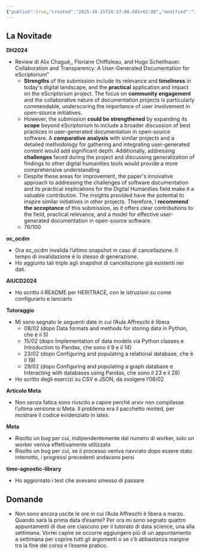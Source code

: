 ```yaml
---
{"publish":true,"created":"2025-10-15T20:37:08.601+02:00","modified":"2025-10-15T19:37:22.000+02:00","cssclasses":""}
---
```



## La Novitade

**DH2024**

- Review di Alix Chagué,, Floriane Chiffoleau, and Hugo Scheithauer. Collaboration and Transparency: A User-Generated Documentation for eScriptorium”
    - **Strengths** of the submission include its relevance and **timeliness** in today's digital landscape, and the **practical** application and impact on the eScriptorium project. The focus on **community engagement** and the collaborative nature of documentation projects is particularly commendable, underscoring the importance of user involvement in open-source initiatives.
    - However, the submission **could be strengthened** by expanding its **scope** beyond eScriptorium to include a broader discussion of best practices in user-generated documentation in open-source software. A **comparative analysis** with similar projects and a detailed methodology for gathering and integrating user-generated content would add significant depth. Additionally, addressing **challenges** faced during the project and discussing generalization of findings to other digital humanities tools would provide a more comprehensive understanding.
    - Despite these areas for improvement, the paper's innovative approach to addressing the challenges of software documentation and its practical implications for the Digital Humanities field make it a valuable contribution. The insights provided have the potential to inspire similar initiatives in other projects. Therefore, I **recommend the acceptance** of this submission, as it offers clear contributions to the field, practical relevance, and a model for effective user-generated documentation in open-source software.
    - 76/100

**oc_ocdm**

- Ora oc_ocdm invalida l’ultimo snapshot in caso di cancellazione. Il tempo di invalidazione è lo stesso di generazione.
- Ho aggiunto tali triple agli snapshot di cancellazione già esistenti nei dati.

**AIUCD2024**

- Ho scritto il README per HERITRACE, con le istruzioni su come configurarlo e lanciarlo

**Tutoraggio**

- Mi sono segnato le seguenti date in cui l’Aula Affreschi è libera
    - 08/02 (dopo Data formats and methods for storing data in Python, che è il 5)
    - 15/02 (dopo Implementation of data models via Python classes e Introduction to Pandas, che sono il 9 e il 14)
    - 23/02 (dopo Configuring and populating a relational database, che è il 19)
    - 29/02 (dopo Configuring and populating a graph database e Interacting with databases using Pandas, che sono il 23 e il 28)
- Ho scritto degli esercizi su CSV e JSON, da svolgere l’08/02

**Articolo Meta**

- Non senza fatica sono riuscito a capire perché arxiv non compilasse l’ultima versione si Meta. Il problema era il pacchetto minted, per mostrare il codice evidenziato in latex.

**Meta**

- Risolto un bug per cui, indipendentemente dal numero di worker, solo un worker veniva effettivamente utilizzato
- Risolto un bug per cui, se il processo veniva riavviato dopo essere stato interrotto, i progressi precedenti andavano persi

**time-agnostic-library**

- Ho aggiornato i test che avevano smesso di passare

## Domande

- Non sono ancora uscite le ore in cui l’Aula Affreschi è libera a marzo. Quando sarà la prima data d’esame? Per ora mi sono segnato quattro appuntamenti di due ore ciascuno per il tutorato di data science, una alla settimana. Vorrei capire se occorre aggiungere più di un appuntamento a settimana per coprire tutti gli argomenti o se c’è abbastanza margine tra la fine del corso e l’esame pratico.